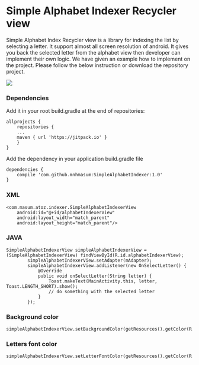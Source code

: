 # Simple Alphabet Indexer Recycler view
Simple Alphabet Index Recycler view is a library for indexing the list by selecting a letter. It support almost all screen resolution of android. It gives you back the selected letter from the alphabet view then developer can implement their own logic. We have given an example how to implement on the project. Please follow the below instruction or download the repository project.

![](https://media.giphy.com/media/3o7WIKTVGEXAwBpi6Y/giphy.gif)


### Dependencies
Add it in your root build.gradle at the end of repositories:
```
allprojects {
    repositories {
	...
	maven { url 'https://jitpack.io' }
    }
}
```

Add the dependency in your application build.gradle file
```
dependencies {
    compile 'com.github.mnhmasum:SimpleAlphabetIndexer:1.0'
}

```

### XML
```
<com.masum.atoz.indexer.SimpleAlphabetIndexerView
    android:id="@+id/alphabetIndexerView"
    android:layout_width="match_parent"
    android:layout_height="match_parent"/>

```

### JAVA
```
SimpleAlphabetIndexerView simpleAlphabetIndexerView = (SimpleAlphabetIndexerView) findViewById(R.id.alphabetIndexerView);
        simpleAlphabetIndexerView.setAdapter(mAdapter);
        simpleAlphabetIndexerView.addListener(new OnSelectLetter() {
            @Override
            public void onSelectLetter(String letter) {
                Toast.makeText(MainActivity.this, letter, Toast.LENGTH_SHORT).show();
                // do something with the selected letter
            }
        });

```
### Background color
```
simpleAlphabetIndexerView.setBackgroundColor(getResources().getColor(R.color.colorPrimaryDark));
```
### Letters font color
```
simpleAlphabetIndexerView.setLetterFontColor(getResources().getColor(R.color.white))
```

